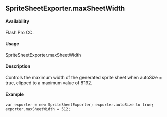 ## SpriteSheetExporter.maxSheetWidth

#### Availability

Flash Pro CC.

#### Usage

SpriteSheetExporter.maxSheetWidth

#### Description

Controls the maximum width of the generated sprite sheet when autoSize = true, clipped to a maximum value of 8192.

#### Example

```
var exporter = new SpriteSheetExporter; exporter.autoSize to true; exporter.maxSheetWidth = 512;

```